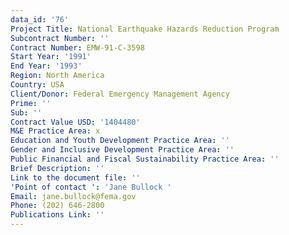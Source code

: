 ```yaml
---
data_id: '76'
Project Title: National Earthquake Hazards Reduction Program
Subcontract Number: ''
Contract Number: EMW-91-C-3598
Start Year: '1991'
End Year: '1993'
Region: North America
Country: USA
Client/Donor: Federal Emergency Management Agency
Prime: ''
Sub: ''
Contract Value USD: '1404480'
M&E Practice Area: x
Education and Youth Development Practice Area: ''
Gender and Inclusive Development Practice Area: ''
Public Financial and Fiscal Sustainability Practice Area: ''
Brief Description: ''
Link to the document file: ''
'Point of contact ': 'Jane Bullock '
Email: jane.bullock@fema.gov
Phone: (202) 646-2800
Publications Link: ''
---
```

